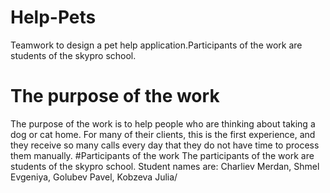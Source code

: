 # Help-Pets
Teamwork to design a pet help application.Participants of the work are students of the skypro school.
# The purpose of the work
The purpose of the work is to help people who are thinking about taking a dog or cat home.
For many of their clients, this is the first experience, and they receive so many calls every day that they do not have time to process them manually.
#Participants of the work
The participants of the work are students of the skypro school. Student names are: Charliev Merdan, Shmel Evgeniya, Golubev Pavel, Kobzeva Julia/
